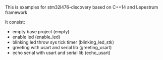 This is examples for stm32l476-discovery based on C++14 and Lepestrum framework

It consist:
 - empty base project (empty)
 - enable led (enable_led)
 - blinking led throw sys tick timer (blinking_led_stk)
 - greeting with usart and serial lib (greeting_usart)
 - echo serial with usart and serial lib (echo_usart)
